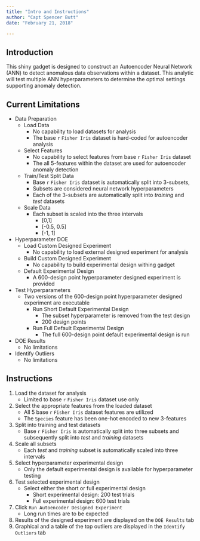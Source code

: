 ```yaml
---
title: "Intro and Instructions"
author: "Capt Spencer Butt"
date: "February 21, 2018"

---
```


## Introduction

This shiny gadget is designed to construct an Autoencoder Neural Network (ANN) to detect anomalous data observations within a dataset. This analytic will test multiple ANN hyperparameters to determine the optimal settings supporting anomaly detection.

## Current Limitations

* Data Preparation
    + Load Data
        + No capability to load datasets for analysis
        + The base `r` `Fisher Iris` dataset is hard-coded for autoencoder analysis 
    + Select Features
        + No capability to select features from base `r` `Fisher Iris` dataset
        + The all 5-features within the dataset are used for autoencoder anomaly detection
    + Train/Test Split Data
        + Base `r` `Fisher Iris` dataset is automatically split into 3-subsets, 
        + Subsets are considered neural network hyperparameters
        + Each of the 3-subsets are automatically split into _training_ and _test_ datasets
    + Scale Data
        + Each subset is scaled into the three intervals 
            + [0,1]
            + [-0.5, 0.5]
            + [-1, 1]    
* Hyperparameter DOE
    + Load Custom Designed Experiment
        + No capability to load external designed experiment for analysis
    + Build Custom Designed Experiment
        + No capability to build experimental design withing gadget
    + Default Experimental Design
        + A 600-design point hyperparameter designed experiment is provided
* Test Hyperparameters
    + Two versions of the 600-design point hyperparameter designed experiment are executable
        + Run Short Default Experimental Design
            + The subset hyperparameter is removed from the test design
            + 200 design points
        + Run Full Default Experimental Design
            + The full 600-design point default experimental design is run 
* DOE Results
  + No limitations
* Identify Outliers
  + No limitations
  
## Instructions

1. Load the dataset for analysis 
    + Limited to base `r` `Fisher Iris` dataset use only
2. Select the appropriate features from the loaded dataset
    + All 5 base `r` `Fisher Iris` dataset features are utilized
    + The `Species` feature has been one-hot encoded to new 3-features 
3. Split into training and test datasets
    + Base `r` `Fisher Iris` is automatically split into three subsets and subsequently split into _test_ and _training_ datasets
4. Scale all subsets
    + Each _test_ and _training_ subset is automatically scaled into three intervals
5. Select hyperparameter experimental design
    + Only the default experimental design is available for hyperparameter testing
6. Test selected experimental design
    + Select either the short or full experimental design
        + Short experimental design: 200 test trials
        + Full experimental design: 600 test trials
7. Click `Run Autoencoder Designed Experiment`
    + Long run times are to be expected
8. Results of the designed experiment are displayed on the `DOE Results` tab
9. Graphical and a table of the top outliers are displayed in the `Identify Outliers` tab


